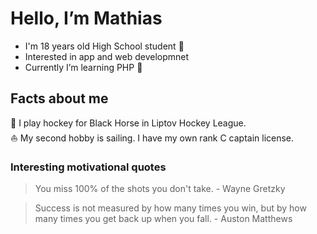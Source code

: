 # Hello, I’m Mathias
- I'm 18 years old High School student 🏫
- Interested in app and web developmnet
- Currently I’m learning PHP 🐘

## Facts about me
🏒 I play hockey for Black Horse in Liptov Hockey League. <br>
⛵ My second hobby is sailing. I have my own rank C captain license.

### Interesting motivational quotes
> You miss 100% of the shots you don't take. - Wayne Gretzky

> Success is not measured by how many times you win, but by how many times you get back up when you fall. - Auston Matthews

